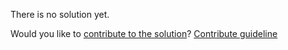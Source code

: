 
There is no solution yet.

Would you like to [contribute to the solution](https://github.com/BFEdev/BFE.dev-solutions/blob/main/question/what-are-you-proud-of-the-most_en.md)? [Contribute guideline](https://github.com/BFEdev/BFE.dev-solutions#how-to-contribute)
